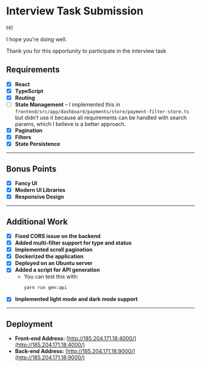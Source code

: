 # Interview Task Submission

Hi!

I hope you're doing well.

Thank you for this opportunity to participate in the interview task


## Requirements

- [x] **React**
- [x] **TypeScript**
- [x] **Routing**
- [ ] **State Management** – I implemented this in `frontend/src/app/dashboard/payments/store/payment-filter-store.ts` but didn’t use it because all requirements can be handled with search params, which I believe is a better approach.
- [x] **Pagination**
- [x] **Filters**
- [x] **State Persistence**

---

## Bonus Points

- [x] **Fancy UI**
- [x] **Modern UI Libraries**
- [x] **Responsive Design**

---

## Additional Work

- [x] **Fixed CORS issue on the backend**
- [x] **Added multi-filter support for type and status**
- [x] **Implemented scroll pagination** 
- [x] **Dockerized the application**
- [x] **Deployed on an Ubuntu server**
- [x] **Added a script for API generation** 
    - You can test this with:  
        ```sh
        yarn run gen:api
        ```
- [x] **Implemented light mode and dark mode support**

---

## Deployment

- **Front-end Address:** [http://185.204.171.18:4000/](http://185.204.171.18:4000/)  
- **Back-end Address:** [http://185.204.171.18:9000/](http://185.204.171.18:9000/)
